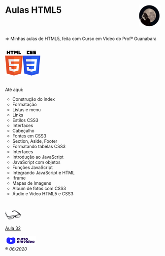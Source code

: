 <h1>Aulas HTML5<img src="_imagens/me_peq.png" align="right"/></h1><br/>
<br/>

=> Minhas aulas de HTML5, feita com Curso em Vídeo do Profº Guanabara<br/><br/>

<img src="_imagens/HTML5_logo.png" align="left"/><img src="_imagens/CSS3_logo.png"/>
<br/><br/><br/>
Até aqui:
<ul type="circle">
	<li>Construção do index</li>
	<li>Formatação</li>
	<li>Listas e menu</li>
	<li>Links</li>
	<li>Estilos CSS3</li>
	<li>Interfaces</li>
	<li>Cabeçalho</li>
	<li>Fontes em CSS3</li>
	<li>Section, Aside, Footer</li>
	<li>Formatando tabelas CSS3</li>
	<li>Interfaces</li>
	<li>Introdução ao JavaScript</li>
	<li>JavaScript com objetos</li>
	<li>Funções JavaScript</li>
	<li>Integrando JavaScript e HTML</li>
	<li>Iframe</li>
	<li>Mapas de Imagens</li>
	<li>Album de fotos com CSS3</li>
	<li>Áudio e Vídeo HTML5 e CSS3</li>
</ul>
<br/>

<img src="_imagens/glass-oculos-preto-min.png"/><br/><br/>
<a href="https://www.youtube.com/watch?v=90uPbUirZ3I" target="_blank">Aula 32<br/><br/><a/><a href="https://www.youtube.com/channel/UCrWvhVmt0Qac3HgsjQK62FQ" target="_blank" margin-top="10px"><img src="_imagens/cursoemvideo-logo.png"/></a><br/>
&reg;
<i>06/2020</i>

